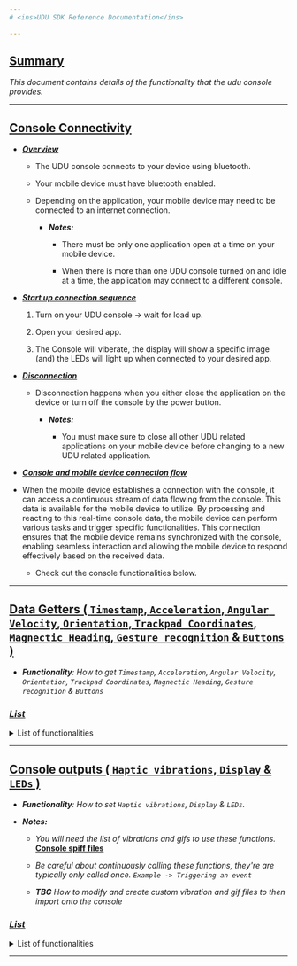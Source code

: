 ```yaml
---
# <ins>UDU SDK Reference Documentation</ins>

---
```


## <ins>Summary</ins>

*This document contains details of the functionality that the udu console provides.*

---


## <ins>Console Connectivity</ins>



* <ins>***Overview***</ins>
  * The UDU console connects to your device using bluetooth.
  
  * Your mobile device must have bluetooth enabled.
  
  * Depending on the application, your mobile device may need to be connected to an internet connection.

    * ***Notes:***
    
        *  There must be only one application open at a time on your mobile device.
        
        *  When there is more than one UDU console turned on and idle at a time, the application may connect to a different console.


* <ins>***Start up connection sequence***</ins>
  1. Turn on your UDU console -> wait for load up.
  
  2. Open your desired app.
  
  3. The Console will viberate, the display will show a specific image (and) the LEDs will light up when connected to your desired app.
  


* <ins>***Disconnection***</ins>
  * Disconnection happens when you either close the application on the device or turn off the console by the power button.
  
    * ***Notes:*** 
    
      * You must make sure to close all other UDU related applications on your mobile device before changing to a new UDU related application.
   
   
   
* <ins>***Console and mobile device connection flow***</ins>

* When the mobile device establishes a connection with the console, it can access a continuous stream of data flowing from the console. This data is available for the mobile device to utilize. By processing and reacting to this real-time console data, the mobile device can perform various tasks and trigger specific functionalities. This connection ensures that the mobile device remains synchronized with the console, enabling seamless interaction and allowing the mobile device to respond effectively based on the received data.
  
    * Check out the console functionalities below.


---


## <ins>Data Getters ( `Timestamp`, `Acceleration`, `Angular Velocity`, `Orientation`, `Trackpad Coordinates`, `Magnectic Heading`, `Gesture recognition` & `Buttons` )</ins>


* ***Functionality**: How to get `Timestamp`, `Acceleration`, `Angular Velocity`, `Orientation`, `Trackpad Coordinates`, `Magnectic Heading`, `Gesture recognition` & `Buttons`*



### ***<ins>List</ins>***
<details>
  <summary>List of functionalities</summary>
 
 
---
 
  
<details>
<summary>GetTimestamps</summary>
   
### GetTimestamp
 
##### Description
 
 *GetTimestamp() is used to retrieve the current timestamp or the current system time.*
 *Helpful for calculating, measuring specific events that occur and for debugging.*
 
 ##### Properties
 
 `GetTimestamp() -> long`

##### Example Usage
 
 ```Csharp
        private long timeStamp;

        void Update()
        {
            if (ConsoleIntegration.Instance.isConnected == true)
            {
                timeStamp = ConsoleIntegration.Instance.uduConsoleDatastream.GetTimestamp();
                Debug.Log("Timestamp: " + timeStamp);
            }
        }
```
</details>
 
 
---
 

 <details>
 <summary>GetAcceleration</summary>
  
### GetAcceleration
 
##### Description

*GetAcceleration get the IMU acceleration as a Vector3.*
 
##### Properties

`GetAcceleration() -> Vector3`
 
`GetAcceleration().x -> float`
 
`GetAcceleration().y -> float`
 
`GetAcceleration().z -> float`
 
 `GetAcceleration().magnitude -> float`

##### Example Usage

```Csharp
  void CheckIfPlayerHitAboveThreshhold()
  {
     if(ConsoleIntegration.Instance.uduConsoleDatastream.GetAcceleration().magnitude > 3500)
     {
        Debug.Log("PLAYER HIT");
        ConsoleIntegration.Instance.uduConsoleDatastream.SetVibrationAndStart("/spiffs/Fruit150.wav", false);
        Hit(this.transform.position);
     }
  }
```
   </details>
 
 
 
---
 
 

  <details>
 <summary>GetAngularVelocity</summary>
   
### GetAngularVelocity
 
##### Description

*GetAngularVelocity get the IMU angular velocity as a Vector3. **Needs more testing***

 ##### Properties
 
`GetAngularVelocity() -> Vector3`
 
`GetAngularVelocity().x -> float`
 
`GetAngularVelocity().y -> float`
 
`GetAngularVelocity().z -> float`

##### Example Usage
 
**Not implemented yet**
```Csharp

```
   </details>
 
 
---
 
 
 <details>
 <summary>GetOrientation</summary>

### GetOrientation
 
##### Description
 
 *GetOrientation gets the console IMU's orientation.*

##### Properties
 
`GetOrientation() -> Quaternion`
 
`GetOrientation().x -> float`
 
`GetOrientation().y -> float`
 
`GetOrientation().z -> float`
 
`GetOrientation().w -> float`

##### Example Usage

```Csharp
using UnityEngine;
public class OrientationTest : MonoBehaviour
{
    Quaternion deviceOrientation;
    private const float sqrthalf = 0.707106781186548f;

    void Update()
    {
        deviceOrientation.x = ConsoleIntegration.Instance.uduConsoleDatastream.GetOrientation().x;
        deviceOrientation.y = ConsoleIntegration.Instance.uduConsoleDatastream.GetOrientation().y;
        deviceOrientation.z = ConsoleIntegration.Instance.uduConsoleDatastream.GetOrientation().z;
        deviceOrientation.w = ConsoleIntegration.Instance.uduConsoleDatastream.GetOrientation().w;

        deviceOrientation = new Quaternion(0, sqrthalf, -sqrthalf, 0) * deviceOrientation;

        transform.rotation = deviceOrientation;
    }
}
```
</details>
 
 
---
 
 
  <details>
 <summary>GetTrackpadCoordinates</summary>

### GetTrackpadCoordinates
 
##### Description

 *Returns the trackpad coordinates from the console. When touching the trackpad it returns values (x,y,z) otherwise it returns '0'.*
 
##### Properties
 
`GetTrackpadCoordinates() -> Vector3`
 
`GetTrackpadCoordinates().x -> float`
 
`GetTrackpadCoordinates().y -> float`
 
`GetTrackpadCoordinates().z -> float`

##### Example Usage

```Csharp
 private void GetConsoleData()
 {
     if (ConsoleIntegration.Instance.isConnected == true)
     {
         trackpadX = ConsoleIntegration.Instance.uduConsoleDatastream.GetTrackpadCoordinates().x;
         trackpadY = ConsoleIntegration.Instance.uduConsoleDatastream.GetTrackpadCoordinates().y;
         trackpadZ = ConsoleIntegration.Instance.uduConsoleDatastream.GetTrackpadCoordinates().z;
     }
 }
 
// updating characters movement
void CharacterMove()
{
  // check that trackpad values are not '0'
  if (trackpadX != 0 || trackpadY != 0)
   {
       // calculate specific positions for trackpad touches
       if (trackpadX > 600f && trackpadY > 550f && trackpadY < 850f) // up
       {
           transform.position = transform.position + new Vector3(0f, 2f * Time.deltaTime, 0f);
       }
       else if (trackpadX < 600f && trackpadY > 550f && trackpadY < 850f) // down
       {
           transform.position = transform.position + new Vector3(0f, -2f * Time.deltaTime, 0f);
       }
       else if (trackpadY > 600f && trackpadX > 750f && trackpadX < 1300f) // right
       {
           transform.position = transform.position + new Vector3(2f * Time.deltaTime, 0f, 0f);
       }
       else if (trackpadY < 600f && trackpadX > 750f && trackpadX < 1300f) // left
       {
           transform.position = transform.position + new Vector3(-2f * Time.deltaTime, 0f, 0f);
       }
   } 
}
```
</details>
   
   
---  
 
 <details>
 <summary>GetMagneticHeading</summary>
  
### GetMagneticHeading
  
##### Description

*GetMagneticHeading returns a float.*
  
 ##### Properties
`GetMagneticHeading() -> float`

##### Example Usage

```Csharp
void Start()
{
  // set initial rotation
  initialRotation = ConsoleIntegration.Instance.uduConsoleDatastream.GetMagneticHeading();
}
  
void Update()
{
  // move player forward
  playerObject.transform.Translate(Vector3.forward * Time.deltaTime * playerObject.speed, Space.Self);
  
  // set/store magneticheading 
  float zRotation = ConsoleIntegration.Instance.uduConsoleDatastream.GetMagneticHeading();
  zRotation -= initialRotation;
  zRotation = Mathf.Repeat(zRotation, 360); 
  
  // lock rotation
  if (zRotation > 30 && zRotation < 180)
  {
      zRotation = 30;
  }
  if (zRotation < 330 && zRotation >= 180)
  {
      zRotation = 330;
  }
  
  // rotate player side to side accordingly 
  playerObject.transform.Rotate(Vector3.up, zRotation, Space.Self);
  playerObject.transform.eulerAngles = Vector3.up * zRotation;
}
```
</details>
   
--- 

  <details>
 <summary>GetGestureRecognition</summary>
  
### GetGestureRecognition
   
##### Description

*We currently have {4} gestures that are recorded through edge impulse. **Better implementation coming soon!***
   
##### Properties
   
`GetGesture01() -> float` *Slam attack*
   
`GetGesture02() -> float` *Slash attack*

`GetGesture03() -> float` *Back slash attack*

`GetGesture04() -> float` *Stab attack*
   
 `hasReturnedGesture -> bool` *Auto checks if completed a gesture*

##### Example Usage

```Csharp
   
private void Update()
{
    if (ConsoleIntegration.Instance.isConnected == true)
    {
       hasReturnedGesture = ConsoleIntegration.Instance.uduConsoleDatastream.HasReturnedGesture();
   
       try
       {
           gesture01 = ConsoleIntegration.Instance.uduConsoleDatastream.GetGesture01();
           gesture02 = ConsoleIntegration.Instance.uduConsoleDatastream.GetGesture02();
           gesture03 = ConsoleIntegration.Instance.uduConsoleDatastream.GetGesture03();
           gesture04 = ConsoleIntegration.Instance.uduConsoleDatastream.GetGesture04();
       }
       catch (ArgumentOutOfRangeException) {Debug.LogError("Initial Gesture Error - Catch out of range");}
   
       if (hasReturnedGesture)
       {
           ReturnMove();
       }
    }
}
   
private void ReturnMove()
{
        if (gesture01 > gesture02 && gesture01 > gesture03 && gesture01 > gesture04)
            player.SetBool("slam", true);

        if (gesture02 > gesture01 && gesture02 > gesture03 && gesture02 > gesture04)
            player.SetBool("slashTLBR", true);

        if (gesture03 > gesture01 && gesture03 > gesture02 && gesture03 > gesture04)
            player.SetBool("slashTRBL", true);

        if (gesture04 > gesture01 && gesture04 > gesture02 && gesture04 > gesture03)
            player.SetBool("stab", true);
}
```
   </details>

   
   
---

   

<details>
<summary>SubscribeToButtons</summary>
 
* ### SubscribeToButtons
 
#### Description

*Subscribe to the console's trigger button and the squeeze button. The event system is pre defined so all you simply have to do is subscribe to the event.*
 
### Properties

`EventsSystemHandler.Instance.onTriggerPressTriggerButton += *CustomFunction*`
 
`EventsSystemHandler.Instance.onTriggerPressTriggerButton += *CustomFunction*`
 
`EventsSystemHandler.Instance.onTriggerPressTriggerButton += *CustomFunction*`
 
`EventsSystemHandler.Instance.onTriggerPressTriggerButton += *CustomFunction*`
 
`EventsSystemHandler.Instance.onTriggerPressTriggerButton -= *CustomFunction*`
 
`EventsSystemHandler.Instance.onTriggerPressTriggerButton -= *CustomFunction*`
 
`EventsSystemHandler.Instance.onTriggerPressTriggerButton -= *CustomFunction*`
 
`EventsSystemHandler.Instance.onTriggerPressTriggerButton -= *CustomFunction*`

#### Example Usage
```Csharp
private void Start()
{
  // subscribed to the trigger button pressed event
  EventsSystemHandler.Instance.onTriggerPressTriggerButton += TriggerButtonPressed;
 
  // subscribed to the trigger button pressed event
  EventsSystemHandler.Instance.onTriggerReleaseTriggerButton += TriggerButtonReleased;
 
  // subscribed to the trigger button pressed event
  EventsSystemHandler.Instance.onTriggerPressSqueezeButton += SqueezeButtonPressed;
 
  // subscribed to the trigger button pressed event
  EventsSystemHandler.Instance.onTriggerReleaseSqueezeButton += SqueezeButtonReleased;
}
 
public void TriggerButtonPressed()
{
    // Do something when the trigger button is pressed.
}
 
public void TriggerButtonReleased()
{
    // Do something when the trigger button is released.
}
 
public void SqueezeButtonPressed()
{
    // Do something when the squeeze button is pressed.
}
 
public void SqueezeButtonReleased()
{
    // Do something when the squeeze button is released.
}

// If you want to unsubscribe from the events
private void OnDestroy()
{
  EventsSystemHandler.Instance.onTriggerPressTriggerButton -= TriggerButtonPressed;

  EventsSystemHandler.Instance.onTriggerReleaseTriggerButton -= TriggerButtonReleased;
 
  EventsSystemHandler.Instance.onTriggerPressSqueezeButton -= SqueezeButtonPressed;

  EventsSystemHandler.Instance.onTriggerReleaseSqueezeButton -= SqueezeButtonReleased;
}
```
</details>
    </details>
   
---  
   
   
## <ins>Console outputs ( `Haptic vibrations`, `Display` & `LEDs` )</ins>

* ***Functionality**: How to set `Haptic vibrations`, `Display` & `LEDs`.*
   
* ***Notes:*** 
  * *You will need the list of vibrations and gifs to use these functions.* **[Console spiff files](https://github.com/udu-games/Console-Spiffs)**
   
  * *Be careful about continuously calling these functions, they're are typically only called once. `Example -> Triggering an event`*
   
  * ***TBC*** *How to modify and create custom vibration and gif files to then import onto the console*
   
   
   
   
### ***<ins>List</ins>***
<details>
<summary>List of functionalities</summary>

 
---
 
* ### <ins>Haptic Vibrations</ins>
 
<details>
<summary>SetVibrationAndStart</summary>
 
* ### SetVibrationAndStart
 
#### Description

*Call this function when you want to set and also start the vibration.*
 
### Properties

`SetVibrationAndStart(string vibrationName, bool looping) -> string, bool`

#### Example Usage
```Csharp
private void SetVibrationAndStart()
{
  ConsoleIntegration.Instance.uduConsoleDatastream.SetVibrationAndStart("/spiffs/1911_gunshot_short.wav", false);
}
 
public void GunEffect()
{
  // When gun fires - do effects
  SetVibrationAndStart();
}
```
</details>
 
 
 
 
 <details>
 <summary>StartVibration</summary>
  
#### Description

*Call this function if just want start the vibration that has already been previously set.*
  
* ### StartVibration

`StartVibration() -> _`

#### Example Usage
```csharp
private void TriggerThisEvent()
{
  ConsoleIntegration.Instance.uduConsoleDatastream.StartVibration();
}
```
</details>

 
 
 
 <details>
 <summary>SetVibration</summary>
   
### SetVibration
  
#### Description

*This function is usually called when you only want to set the vibration and not start it.*
 
 #### Properties
  
`SetVibration(string filename) -> string`

#### Example Usage
```csharp
private void SetASpecificVibration()
{
  ConsoleIntegration.Instance.uduConsoleDatastream.SetVibration("/spiffs/Fruit150.wav");
}
```
</details>
 
---
 

* ### <ins>LEDs</ins>
 
 
<details>
<summary>SetLEDOff</summary>
 
### SetLEDOff
 
#### Description

*This function is called when you want to set the console leds off.*

#### Properties

`SetLEDOff() -> _`

#### Example Usage
```csharp
private void TurnOffLEDs()
{
  ConsoleIntegration.Instance.uduConsoleDatastream.SetLEDOff();
}
```
</details>
 
 
 
   <details>
 <summary>SetLEDFlashingColor</summary>
 
### SetLEDFlashingColor
    
#### Description

*This function is called when you want to set the leds to flash a specific color. This function parameters are (Color color, int brightness, short flashingInterval, int durationInSeconds).*
    
#### Properties
`SetLEDFlashingColor(Color color, int brightness, short flashingInterval, int durationInSeconds) -> Color, int, short, int`

#### Example Usage
```csharp
private void SetLEDFlashingColor()
{
    ConsoleIntegration.Instance.uduConsoleDatastream.SetLEDFlashingColor(Color.Red, 100, 20, 5);
}
```
</details>

 
 
 
<details>
<summary>SetLEDConstantColor</summary>
 
### SetLEDConstantColor  

#### Description

*This function is called when you want to set the LED color and also keep it LEDs switched on.*
 
 #### Properties
 
`SetLEDConstantColor(Color color, int brightness) -> Color, int`

#### Example Usage
```csharp
private void SetLEDConstantColor()
{
    ConsoleIntegration.Instance.uduConsoleDatastream.SetLEDConstantColor(Color.Red, 100);
}
```
</details>
 
 
 
 
<details>
<summary>SetLED</summary>  
 
### SetLED
 
#### Description

*This function is called when you want to set the LEDs to specific color, set flashing on or off, set brightness and also set the duration.*

#### Properties
 
`SetLED(bool isFlashing, int r, int g, int b, int brightness, int durationInSeconds) -> bool, int, int, int, int, int`

#### Example Usage

```csharp
private void SetLED()
{
    ConsoleIntegration.Instance.uduConsoleDatastream.SetLED(false, 0, 255, 0, 100, 3);
}
```
 </details>
 
---

 * ### <ins>Display</ins>

 
 <details>
<summary>SetDisplayFile</summary>  
 
### SetDisplayFile
 
#### Description

*This function is called when you want to set the console display to a specific image and display it.*
  
**To set a specific file, you will need the specific name.***

#### Properties
 
`SetDisplayFile(string filename) -> string`

#### Example Usage

```csharp
private void SetTheConsoleDisplay()
{
    ConsoleIntegration.Instance.uduConsoleDatastream.SetDisplayFile("/spiffs/intro.gif");
}
```
 </details>


---

   
   
* ### <ins>Multi Functionality</ins>
 
 
 
<details>
<summary>StartVibrationAndLEDs</summary>  
 
### StartVibrationAndLEDs
 
#### Description

*This function is called when you want to set and start a specific vibration file and also set the LEDs.*
 
**To set a specific file, you will need the specific name.***

#### Properties
 
`StartVibrationAndLEDs(string filename, Color color) -> string, Color`

#### Example Usage

```csharp
private void StartVibrationAndLEDs()
{
    StartVibrationAndLEDs("/spiffs/CH.wav", Color.blue);
}
```
</details>


 
 <details>
<summary>SetImageVibrationAndLED</summary>  
 
### SetImageVibrationAndLED
 
#### Description

***Note*** *May cause output issues, may need more testing*

*This function is called when you want to set the console display to a specific image and display it, set and start a specific vibration file and also set the LEDs.*
  
**To set a specific file, you will need the specific name.***

#### Properties
 
`SetImageVibrationAndLED(string imageName, string vibrationName, Color color) -> string, string, Color`

#### Example Usage

```csharp
private void SetImageVibrationAndLED()
{
    SetImageVibrationAndLED("/spiffs/slush.gif", "/spiffs/Fruit150.wav", Color.Cyan);
}
```
</details>

 
 
  <details>
<summary>SetImageAndLEDs</summary>  
 
### SetImageAndLEDs
 
#### Description

*This function is called when you want to set the console display to a specific image and display it and also set the LEDs.*
   
**To set a specific file, you will need the specific name.***

#### Properties
 
`SetImageAndLEDs(string imageName, Color color) -> string, Color`

#### Example Usage

```csharp
private void SetImageVibrationAndLED()
{
    SetImageAndLEDs("/spiffs/strawberry.gif", Color.yellow);
}
```
</details>
 
 
 
 
<details>
<summary>StartVibrationAndSetImage</summary>  
 
### StartVibrationAndSetImage
 
#### Description

*This function is called when you want to set the console display to a specific image and display it and also set and start a specific vibration file.*
   
**To set a specific file, you will need the specific name.***

#### Properties
 
`StartVibrationAndSetImage(string vibrationName, string imageName) -> string, string`

#### Example Usage

```csharp
private void SetImageVibrationAndLED()
{
    StartVibrationAndSetImage("/spiffs/Fruit150.wav", "/spiffs/strawberry.gif");
}
```
</details>
 
 
---

</details>
   

   
---
